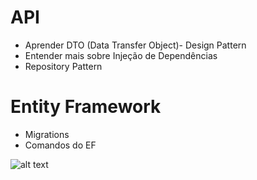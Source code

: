 # API
 - Aprender DTO (Data Transfer Object)- Design Pattern
 - Entender mais sobre Injeção de Dependências
 - Repository Pattern

 # Entity Framework
 - Migrations
 - Comandos do EF

![alt text](C:\Users\D4ni3L\Desktop\BreakingDev\BackEnd\CSharpDotNet\Dio\Dev-Week\docs\Final.png)